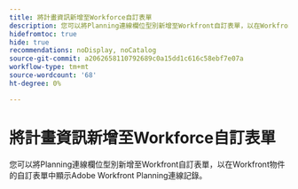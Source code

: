 ```yaml
---
title: 將計畫資訊新增至Workforce自訂表單
description: 您可以將Planning連線欄位型別新增至Workfront自訂表單，以在Workfront物件的自訂表單中顯示Adobe Workfront Planning連線記錄。
hidefromtoc: true
hide: true
recommendations: noDisplay, noCatalog
source-git-commit: a2062658110792689c0a15dd1c616c58ebf7e07a
workflow-type: tm+mt
source-wordcount: '68'
ht-degree: 0%

---
```



<!--update the metadata with real information-->
<!--add this to the TOC and miniTOC when it releases live-->

# 將計畫資訊新增至Workforce自訂表單

您可以將Planning連線欄位型別新增至Workfront自訂表單，以在Workfront物件的自訂表單中顯示Adobe Workfront Planning連線記錄。

